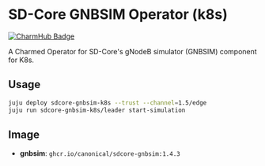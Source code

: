 # SD-Core GNBSIM Operator (k8s)
[![CharmHub Badge](https://charmhub.io/sdcore-gnbsim-k8s/badge.svg)](https://charmhub.io/sdcore-gnbsim-k8s)

A Charmed Operator for SD-Core's gNodeB simulator (GNBSIM) component for K8s. 

## Usage

```bash
juju deploy sdcore-gnbsim-k8s --trust --channel=1.5/edge
juju run sdcore-gnbsim-k8s/leader start-simulation
```

## Image

- **gnbsim**: `ghcr.io/canonical/sdcore-gnbsim:1.4.3`

